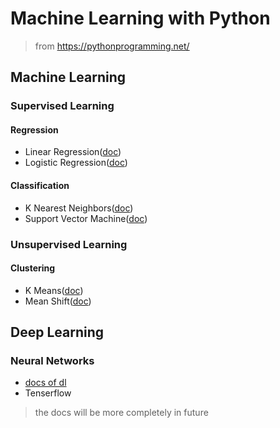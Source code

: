 # Machine Learning with Python

> from <https://pythonprogramming.net/>

## Machine Learning

### Supervised Learning

#### Regression

- Linear Regression([doc](/code/Regression/regression.md))
- Logistic Regression([doc](/code/Regression/regression.md))

#### Classification

- K Nearest Neighbors([doc](/code/KNN/knn.md))
- Support Vector Machine([doc](/code/SVM/svm.md))

### Unsupervised Learning

#### Clustering

- K Means([doc](/code/Clustering/clustering.md))
- Mean Shift([doc](/code/Clustering/clustering.md))

## Deep Learning

### Neural Networks

- [docs of dl](/code/Deep-Learning/dl.md)
- Tenserflow

> the docs will be more completely in future
